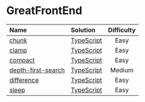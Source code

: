 # GreatFrontEnd
| Name                                                                                                                                                                                              | Solution                                                                                                                                                          | Difficulty |
|:--------------------------------------------------------------------------------------------------------------------------------------------------------------------------------------------------|:----------------------------------------------------------------------------------------------------------------------------------------------------------------- |:----------:|
| [chunk](https://www.greatfrontend.com/questions/javascript/chunk)                                                                                                                                 | [TypeScript](./chunk/index.ts)                                                                                                                                    | Easy       |
| [clamp](https://www.greatfrontend.com/questions/javascript/clamp)                                                                                                                                 | [TypeScript](./clamp/index.ts)                                                                                                                                    | Easy       |
| [compact](https://www.greatfrontend.com/questions/javascript/compact)                                                                                                                             | [TypeScript](./compact/index.ts)                                                                                                                                  | Easy       |
| [depth-first-search](https://www.greatfrontend.com/questions/javascript/depth-first-search)                                                                                                       | [TypeScript](./depth-first-search/index.ts)                                                                                                                       | Medium     |
| [difference](https://www.greatfrontend.com/questions/javascript/difference)                                                                                                                       | [TypeScript](./difference/index.ts)                                                                                                                               | Easy       |
| [sleep](https://www.greatfrontend.com/questions/javascript/sleep)                                                                                                                                 | [TypeScript](./sleep/index.ts)                                                                                                                                    | Easy       |
